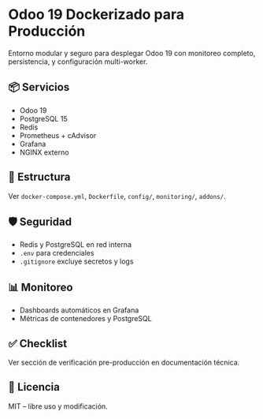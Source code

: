 # Odoo 19 Dockerizado para Producción

Entorno modular y seguro para desplegar Odoo 19 con monitoreo completo, persistencia, y configuración multi-worker.

## 📦 Servicios
- Odoo 19
- PostgreSQL 15
- Redis
- Prometheus + cAdvisor
- Grafana
- NGINX externo

## 📁 Estructura
Ver `docker-compose.yml`, `Dockerfile`, `config/`, `monitoring/`, `addons/`.

## 🛡 Seguridad
- Redis y PostgreSQL en red interna
- `.env` para credenciales
- `.gitignore` excluye secretos y logs

## 📊 Monitoreo
- Dashboards automáticos en Grafana
- Métricas de contenedores y PostgreSQL

## ✅ Checklist
Ver sección de verificación pre-producción en documentación técnica.

## 📄 Licencia
MIT – libre uso y modificación.
